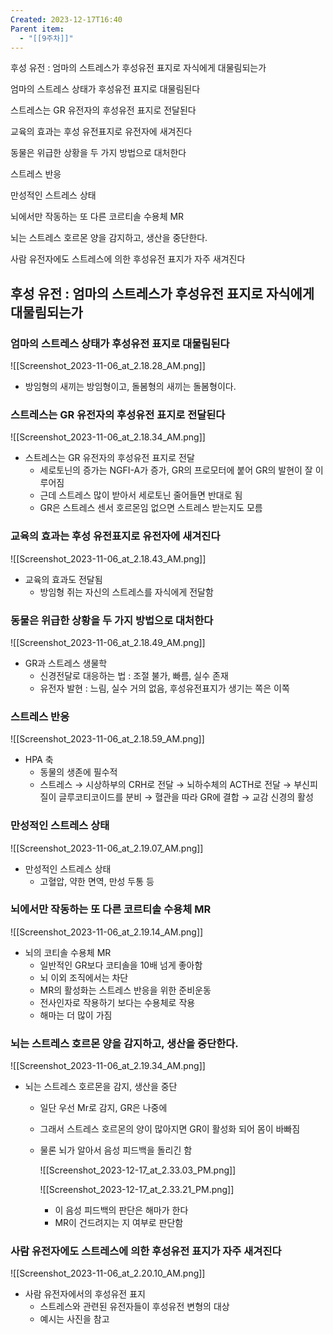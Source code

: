 ```yaml
---
Created: 2023-12-17T16:40
Parent item:
  - "[[9주차]]"
---
```

후성 유전 : 엄마의 스트레스가 후성유전 표지로 자식에게 대물림되는가

엄마의 스트레스 상태가 후성유전 표지로 대물림된다

스트레스는 GR 유전자의 후성유전 표지로 전달된다

교육의 효과는 후성 유전표지로 유전자에 새겨진다

동물은 위급한 상황을 두 가지 방법으로 대처한다

스트레스 반응

만성적인 스트레스 상태

뇌에서만 작동하는 또 다른 코르티솔 수용체 MR

뇌는 스트레스 호르몬 양을 감지하고, 생산을 중단한다.

사람 유전자에도 스트레스에 의한 후성유전 표지가 자주 새겨진다

## 후성 유전 : 엄마의 스트레스가 후성유전 표지로 자식에게 대물림되는가

### 엄마의 스트레스 상태가 후성유전 표지로 대물림된다

![[Screenshot_2023-11-06_at_2.18.28_AM.png]]

- 방임형의 새끼는 방임형이고, 돌봄형의 새끼는 돌봄형이다.

### 스트레스는 GR 유전자의 후성유전 표지로 전달된다

![[Screenshot_2023-11-06_at_2.18.34_AM.png]]

- 스트레스는 GR 유전자의 후성유전 표지로 전달
    - 세로토닌의 증가는 NGFI-A가 증가, GR의 프로모터에 붙어 GR의 발현이 잘 이루어짐
    - 근데 스트레스 많이 받아서 세로토닌 줄어들면 반대로 됨
    - GR은 스트레스 센서 호르몬임 없으면 스트레스 받는지도 모름

### 교육의 효과는 후성 유전표지로 유전자에 새겨진다

![[Screenshot_2023-11-06_at_2.18.43_AM.png]]

- 교육의 효과도 전달됨
    - 방임형 쥐는 자신의 스트레스를 자식에게 전달함

### 동물은 위급한 상황을 두 가지 방법으로 대처한다

![[Screenshot_2023-11-06_at_2.18.49_AM.png]]

- GR과 스트레스 생물학
    - 신경전달로 대응하는 법 : 조절 불가, 빠름, 실수 존재
    - 유전자 발현 : 느림, 실수 거의 없음, 후성유전표지가 생기는 쪽은 이쪽

### 스트레스 반응

![[Screenshot_2023-11-06_at_2.18.59_AM.png]]

- HPA 축
    - 동물의 생존에 필수적
    - 스트레스 → 시상하부의 CRH로 전달 → 뇌하수체의 ACTH로 전달 → 부신피질이 글루코티코이드를 분비 → 혈관을 따라 GR에 결합 → 교감 신경의 활성

### 만성적인 스트레스 상태

![[Screenshot_2023-11-06_at_2.19.07_AM.png]]

- 만성적인 스트레스 상태
    - 고혈압, 약한 면역, 만성 두통 등

### 뇌에서만 작동하는 또 다른 코르티솔 수용체 MR

![[Screenshot_2023-11-06_at_2.19.14_AM.png]]

- 뇌의 코티솔 수용체 MR
    - 일반적인 GR보다 코티솔을 10배 넘게 좋아함
    - 뇌 이외 조직에서는 차단
    - MR의 활성화는 스트레스 반응을 위한 준비운동
    - 전사인자로 작용하기 보다는 수용체로 작용
    - 해마는 더 많이 가짐

### 뇌는 스트레스 호르몬 양을 감지하고, 생산을 중단한다.

![[Screenshot_2023-11-06_at_2.19.34_AM.png]]

- 뇌는 스트레스 호르몬을 감지, 생산을 중단
    - 일단 우선 Mr로 감지, GR은 나중에
    - 그래서 스트레스 호르몬의 양이 많아지면 GR이 활성화 되어 몸이 바빠짐
    - 물론 뇌가 알아서 음성 피드백을 돌리긴 함
        
        ![[Screenshot_2023-12-17_at_2.33.03_PM.png]]
        
        ![[Screenshot_2023-12-17_at_2.33.21_PM.png]]
        
        - 이 음성 피드백의 판단은 해마가 한다
        - MR이 건드려지는 지 여부로 판단함

### 사람 유전자에도 스트레스에 의한 후성유전 표지가 자주 새겨진다

![[Screenshot_2023-11-06_at_2.20.10_AM.png]]

- 사람 유전자에서의 후성유전 표지
    - 스트레스와 관련된 유전자들이 후성유전 변형의 대상
    - 예시는 사진을 참고